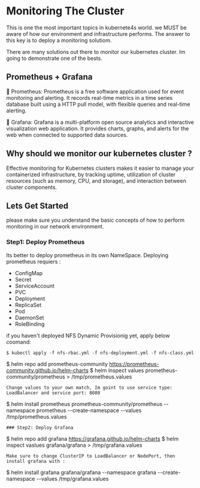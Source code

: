 # Monitoring The Cluster
This is one the most important topics in kubernete4s world. we MUST be aware of how our environment and infrastructure performs. The answer to this key is to deploy a monitoring solutiom.

There are many solutions out there to monitor our kubernetes cluster. Im going to demonstrate one of the bests.

## Prometheus + Grafana
📌 Prometheus: Prometheus is a free software application used for event monitoring and alerting. It records real-time metrics in a time series database built using a HTTP pull model, with flexible queries and real-time alerting.

📌 Grafana: Grafana is a multi-platform open source analytics and interactive visualization web application. It provides charts, graphs, and alerts for the web when connected to supported data sources.

## Why should we monitor our kubernetes cluster ?
Effective monitoring for Kubernetes clusters makes it easier to manage your containerized infrastructure, by tracking uptime, utilization of cluster resources (such as memory, CPU, and storage), and interaction between cluster components.

## Lets Get Started
please make sure you understand the basic concepts of how to perform monitoring in our network environment.

### Step1: Deploy Prometheus
Its better to deploy prometheus in its own NameSpace. Deploying prometheus requiers :
- ConfigMap
- Secret
- ServiceAccount
- PVC
- Deployment
- ReplicaSet
- Pod
- DaemonSet
- RoleBinding

if you haven't deployed NFS Dynamic Provisionig yet, apply below coomand:
```
$ kubectl apply -f nfs-rbac.yml -f nfs-deployment.yml -f nfs-class.yml
```
$ helm repo add prometheus-community https://prometheus-community.github.io/helm-charts
$ helm inspect values prometheus-community/prometheus > /tmp/prometheus.values
```
Change values to your own match, Im goint to use service type: LoadBalancer and service port: 8080

```
$ helm install prometheus prometheus-community/prometheus --namespace prometheus --create-namespace --values /tmp/prometheus.values
```
### Step2: Deploy Grafana
```
$ helm repo add grafana https://grafana.github.io/helm-charts
$ helm inspect vaslues grafana/grafana > /tmp/grafana.values
```
Make sure to change ClusterIP to LoadBalancer or NodePort, then install grafana with :
```
$ helm install grafana grafana/grafana --namespace grafana --create-namespace --values /tmp/grafana.values
```